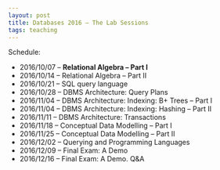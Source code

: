 ```yaml
---
layout: post
title: Databases 2016 – The Lab Sessions
tags: teaching
---
```


Schedule:

* 2016/10/07 – **Relational Algebra – Part I**
* 2016/10/14 – Relational Algebra – Part II
* 2016/10/21 – SQL query language
* 2016/10/28 – DBMS Architecture: Query Plans
* 2016/11/04 – DBMS Architecture: Indexing: B+ Trees – Part I
* 2016/11/04 – DBMS Architecture: Indexing: Hashing – Part II
* 2016/11/11 – DBMS Architecture: Transactions
* 2016/11/18 – Conceptual Data Modelling – Part I
* 2016/11/25 – Conceptual Data Modelling – Part II
* 2016/12/02 – Querying and Programming Languages
* 2016/12/09 – Final Exam: A Demo
* 2016/12/16 – Final Exam: A Demo. Q&A
